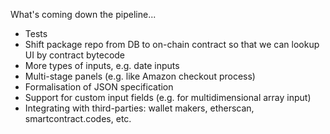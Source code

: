 What's coming down the pipeline...

* Tests
* Shift package repo from DB to on-chain contract so that we can lookup UI by contract bytecode
* More types of inputs, e.g. date inputs
* Multi-stage panels (e.g. like Amazon checkout process)
* Formalisation of JSON specification
* Support for custom input fields (e.g. for multidimensional array input)
* Integrating with third-parties: wallet makers, etherscan, smartcontract.codes, etc.
